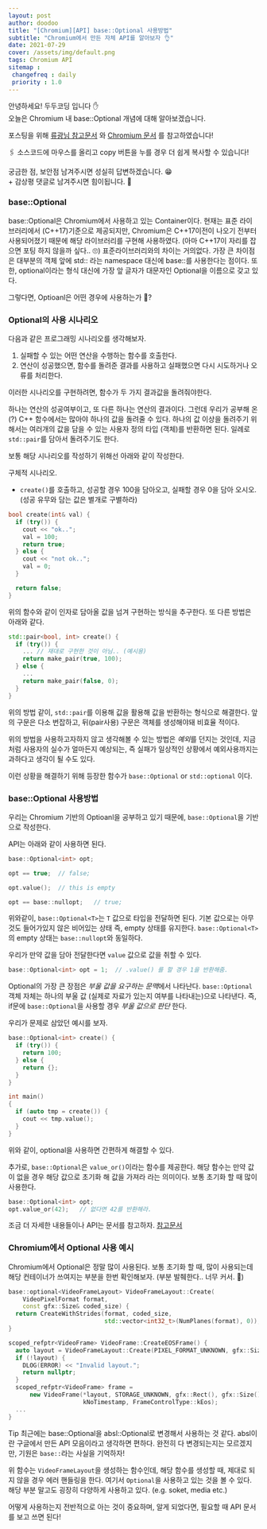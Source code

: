 ```yaml
---
layout: post
author: doodoo
title: "[Chromium][API] base::Optional 사용방법"
subtitle: "Chromium에서 만든 자체 API를 알아보자 👌"
date: 2021-07-29
cover: /assets/img/default.png
tags: Chromium API
sitemap :
 changefreq : daily
 priority : 1.0
---
```

안녕하세요! <span class="doodoo">두두코딩</span> 입니다 ✋ <br>
오늘은 Chromium 내 base::Optional 개념에 대해 알아보겠습니다.

포스팅을 위해 [류광님 참고문서](http://occamsrazr.net/tt/317) 와 [Chromium 문서](https://chromium.googlesource.com/chromium/src/+/69.0.3482.0/docs/optional.md) 를 참고하였습니다!

🖇 소스코드에 마우스를 올리고 <span class="tip">copy</span> 버튼을 누를 경우 더 쉽게 복사할 수 있습니다!

궁금한 점, 보안점 남겨주시면 성실히 답변하겠습니다. 😁 <br>
\+ 감상평 댓글로 남겨주시면 힘이됩니다. 🙇

### base::Optional
base::Optional은 Chromium에서 사용하고 있는 Container이다. 현재는 표준 라이브러리에서 (C++17)기준으로 제공되지만, Chromium은 C++17이전이 나오기 전부터 사용되어졌기 때문에 해당 라이브러리를 구현해 사용하였다. (아마 C++17이 자리를 잡으면 포팅 하지 않을까 싶다.. 🙄) 표준라이브러리와의 차이는 거의없다. 가장 큰 차이점은 대부분의 객체 앞에 std:: 라는 namespace 대신에 base::를 사용한다는 점이다. 또한, optional이라는 형식 대신에 가장 앞 글자가 대문자인 Optional을 이름으로 갖고 있다.

그렇다면, Optioanl은 어떤 경우에 사용하는가 🤔?

### Optional의 사용 시나리오
다음과 같은 프로그래밍 시나리오를 생각해보자.

1. 실패할 수 있는 어떤 연산을 수행하는 함수를 호출한다.
2. 연산이 성공했으면, 함수를 돌려준 결과를 사용하고 실패했으면 다시 시도하거나 오류를 처리한다.

이러한 시나리오를 구현하려면, 함수가 두 가지 결과값을 돌려줘야한다.

하나는 연산의 성공여부이고, 또 다른 하나는 연산의 결과이다. 그런데 우리가 공부해 온(?) C++ 함수에서는 많아야 하나의 값을 돌려줄 수 있다. 하나의 값 이상을 돌려주기 위해서는 여러개의 값을 담을 수 있는 사용자 정의 타입 (객체)를 반환하면 된다. 일례로 `std::pair`를 담아서 돌려주기도 한다.

보통 해당 시나리오를 작성하기 위해선 아래와 같이 작성한다.

구체적 시나리오.
* `create()`를 호출하고, 성공할 경우 100을 담아오고, 실패할 경우 0을 담아 오시오. (성공 유무와 담는 값은 별개로 구별하라)

```cpp
bool create(int& val) {
  if (try()) {
    cout << "ok..";
    val = 100;
    return true;
  } else {
    cout << "not ok..";
    val = 0;
  }

  return false;
}
```

위의 함수와 같이 인자로 담아올 값을 넘겨 구현하는 방식을 추구한다. 또 다른 방법은 아래와 같다.

```cpp
std::pair<bool, int> create() {
  if (try()) {
    ... // 재대로 구현한 것이 아님.. (예시용)
    return make_pair(true, 100);
  } else {
    ...
    return make_pair(false, 0);
  }
}
```

위의 방법 같이, `std::pair`를 이용해 값을 활용해 값을 반환하는 형식으로 해결한다. 앞의 구문은 다소 번잡하고, 뒤(pair사용) 구문은 객체를 생성해야돼 비효율 적이다.

위의 방법을 사용하고자하지 않고 생각해볼 수 있는 방법은 *예외*를 던지는 것인데, 지금처럼 사용자의 실수가 얼마든지 예상되는, 즉 실패가 일상적인 상황에서 예외사용까지는 과하다고 생각이 될 수도 있다.

이런 상황을 해결하기 위해 등장한 함수가 `base::Optional` or `std::optional` 이다.

### base::Optional 사용방법
우리는 Chromium 기반의 Optioanl을 공부하고 있기 때문에, `base::Optional`을 기반으로 작성한다.

API는 아래와 같이 사용하면 된다.

```cpp
base::Optional<int> opt;

opt == true;  // false;

opt.value();  // this is empty

opt == base::nullopt;   // true;
```

위와같이, `base::Optional<T>`는 `T` 값으로 타입을 전달하면 된다. 기본 값으로는 아무 것도 들어가있지 않은 비어있는 상태 즉, empty 상태를 유지한다. `base::Optional<T>`의 empty 상태는 `base::nullopt`와 동일하다.

우리가 만약 값을 담아 전달한다면 `value` 값으로 값을 취할 수 있다.

```cpp
base::Optional<int> opt = 1;  // .value() 를 할 경우 1을 반환해줌.
```

Optional의 가장 큰 장점은 *부울 값을 요구하는 문맥*에서 나타난다. `base::Optional` 객체 자체는 하나의 부울 값 (실제로 자료가 있는지 여부를 나타내는)으로 나타낸다. 즉, if문에 `base::Optional`을 사용할 경우 *부울 값으로 판단* 한다.

우리가 문제로 삼았던 예시를 보자.

```cpp
base::Optional<int> create() {
  if (try()) {
    return 100;
  } else {
    return {};
  }
}

int main()
{
  if (auto tmp = create()) {
    cout << tmp.value();
  }
}
```

위와 같이, optional을 사용하면 간편하게 해결할 수 있다.

추가로, `base::Optional`은 `value_or()`이라는 함수를 제공한다. 해당 함수는 만약 값이 없을 경우 해당 값으로 초기화 해 값을 가져라 라는 의미이다. 보통 초기화 할 때 많이 사용한다.

```cpp
base::Optional<int> opt;
opt.value_or(42);   // 없다면 42를 반환해라.
```

조금 더 자세한 내용들이나 API는 문서를 참고하자. [참고문서](https://chromium.googlesource.com/chromium/src/+/69.0.3482.0/docs/optional.md)

### Chromium에서 Optional 사용 예시
Chromium에서 Optional은 정말 많이 사용된다. 보통 초기화 할 때, 많이 사용되는데 해당 컨테이너가 쓰여지는 부분을 한번 확인해보자. (부분 발췌한다.. 너무 커서. 🤒)

```cpp
base::optional<VideoFrameLayout> VideoFrameLayout::Create(
    VideoPixelFormat format,
    const gfx::Size& coded_size) {
  return CreateWithStrides(format, coded_size,
                           std::vector<int32_t>(NumPlanes(format), 0));
}

scoped_refptr<VideoFrame> VideoFrame::CreateEOSFrame() {
  auto layout = VideoFrameLayout::Create(PIXEL_FORMAT_UNKNOWN, gfx::Size());
  if (!layout) {
    DLOG(ERROR) << "Invalid layout.";
    return nullptr;
  }
  scoped_refptr<VideoFrame> frame =
      new VideoFrame(*layout, STORAGE_UNKNOWN, gfx::Rect(), gfx::Size(),
                     kNoTimestamp, FrameControlType::kEos);
  ...
}
```

<span class=Tip>Tip</span> 최근에는 base::Optional을 absl::Optional로 변경해서 사용하는 것 같다. absl이란 구글에서 만든 API 모음이라고 생각하면 편하다. 완전히 다 변경되는지는 모르겠지만, 기원은 `base::`라는 사실을 기억하자!

위 함수는 `VideoFrameLayout`을 생성하는 함수인데, 해당 함수를 생성할 때, 제대로 되지 않을 경우 에러 핸들링을 한다. 여기서 `Optional`을 사용하고 있는 것을 볼 수 있다. 해당 부분 말고도 굉장히 다양하게 사용하고 있다. (e.g. soket, media etc.)

어떻게 사용하는지 전반적으로 아는 것이 중요하며, 알게 되었다면, 필요할 때 API 문서를 보고 쓰면 된다!
